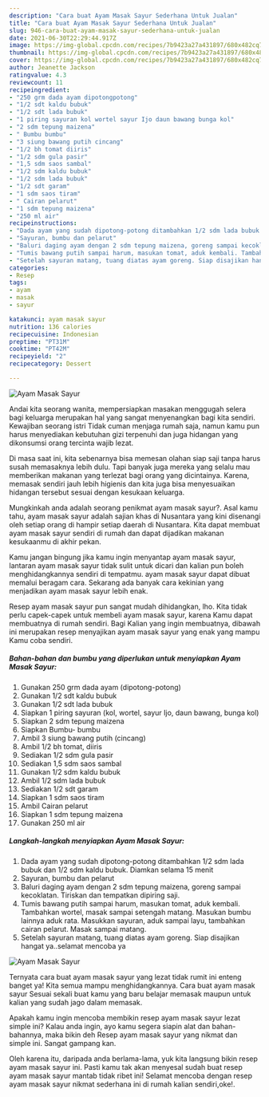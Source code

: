 ```yaml
---
description: "Cara buat Ayam Masak Sayur Sederhana Untuk Jualan"
title: "Cara buat Ayam Masak Sayur Sederhana Untuk Jualan"
slug: 946-cara-buat-ayam-masak-sayur-sederhana-untuk-jualan
date: 2021-06-30T22:29:44.917Z
image: https://img-global.cpcdn.com/recipes/7b9423a27a431897/680x482cq70/ayam-masak-sayur-foto-resep-utama.jpg
thumbnail: https://img-global.cpcdn.com/recipes/7b9423a27a431897/680x482cq70/ayam-masak-sayur-foto-resep-utama.jpg
cover: https://img-global.cpcdn.com/recipes/7b9423a27a431897/680x482cq70/ayam-masak-sayur-foto-resep-utama.jpg
author: Jeanette Jackson
ratingvalue: 4.3
reviewcount: 11
recipeingredient:
- "250 grm dada ayam dipotongpotong"
- "1/2 sdt kaldu bubuk"
- "1/2 sdt lada bubuk"
- "1 piring sayuran kol wortel sayur Ijo daun bawang bunga kol"
- "2 sdm tepung maizena"
- " Bumbu bumbu"
- "3 siung bawang putih cincang"
- "1/2 bh tomat diiris"
- "1/2 sdm gula pasir"
- "1,5 sdm saos sambal"
- "1/2 sdm kaldu bubuk"
- "1/2 sdm lada bubuk"
- "1/2 sdt garam"
- "1 sdm saos tiram"
- " Cairan pelarut"
- "1 sdm tepung maizena"
- "250 ml air"
recipeinstructions:
- "Dada ayam yang sudah dipotong-potong ditambahkan 1/2 sdm lada bubuk dan 1/2 sdm kaldu bubuk. Diamkan selama 15 menit"
- "Sayuran, bumbu dan pelarut"
- "Baluri daging ayam dengan 2 sdm tepung maizena, goreng sampai kecoklatan. Tiriskan dan tempatkan dipiring saji."
- "Tumis bawang putih sampai harum, masukan tomat, aduk kembali. Tambahkan wortel, masak sampai setengah matang. Masukan bumbu lainnya aduk rata. Masukkan sayuran, aduk sampai layu, tambahkan cairan pelarut. Masak sampai matang."
- "Setelah sayuran matang, tuang diatas ayam goreng. Siap disajikan hangat ya..selamat mencoba ya"
categories:
- Resep
tags:
- ayam
- masak
- sayur

katakunci: ayam masak sayur 
nutrition: 136 calories
recipecuisine: Indonesian
preptime: "PT31M"
cooktime: "PT42M"
recipeyield: "2"
recipecategory: Dessert

---
```



![Ayam Masak Sayur](https://img-global.cpcdn.com/recipes/7b9423a27a431897/680x482cq70/ayam-masak-sayur-foto-resep-utama.jpg)

Andai kita seorang wanita, mempersiapkan masakan menggugah selera bagi keluarga merupakan hal yang sangat menyenangkan bagi kita sendiri. Kewajiban seorang istri Tidak cuman menjaga rumah saja, namun kamu pun harus menyediakan kebutuhan gizi terpenuhi dan juga hidangan yang dikonsumsi orang tercinta wajib lezat.

Di masa  saat ini, kita sebenarnya bisa memesan olahan siap saji tanpa harus susah memasaknya lebih dulu. Tapi banyak juga mereka yang selalu mau memberikan makanan yang terlezat bagi orang yang dicintainya. Karena, memasak sendiri jauh lebih higienis dan kita juga bisa menyesuaikan hidangan tersebut sesuai dengan kesukaan keluarga. 



Mungkinkah anda adalah seorang penikmat ayam masak sayur?. Asal kamu tahu, ayam masak sayur adalah sajian khas di Nusantara yang kini disenangi oleh setiap orang di hampir setiap daerah di Nusantara. Kita dapat membuat ayam masak sayur sendiri di rumah dan dapat dijadikan makanan kesukaanmu di akhir pekan.

Kamu jangan bingung jika kamu ingin menyantap ayam masak sayur, lantaran ayam masak sayur tidak sulit untuk dicari dan kalian pun boleh menghidangkannya sendiri di tempatmu. ayam masak sayur dapat dibuat memalui beragam cara. Sekarang ada banyak cara kekinian yang menjadikan ayam masak sayur lebih enak.

Resep ayam masak sayur pun sangat mudah dihidangkan, lho. Kita tidak perlu capek-capek untuk membeli ayam masak sayur, karena Kamu dapat membuatnya di rumah sendiri. Bagi Kalian yang ingin membuatnya, dibawah ini merupakan resep menyajikan ayam masak sayur yang enak yang mampu Kamu coba sendiri.

<!--inarticleads1-->

##### Bahan-bahan dan bumbu yang diperlukan untuk menyiapkan Ayam Masak Sayur:

1. Gunakan 250 grm dada ayam (dipotong-potong)
1. Gunakan 1/2 sdt kaldu bubuk
1. Gunakan 1/2 sdt lada bubuk
1. Siapkan 1 piring sayuran (kol, wortel, sayur Ijo, daun bawang, bunga kol)
1. Siapkan 2 sdm tepung maizena
1. Siapkan  Bumbu- bumbu
1. Ambil 3 siung bawang putih (cincang)
1. Ambil 1/2 bh tomat, diiris
1. Sediakan 1/2 sdm gula pasir
1. Sediakan 1,5 sdm saos sambal
1. Gunakan 1/2 sdm kaldu bubuk
1. Ambil 1/2 sdm lada bubuk
1. Sediakan 1/2 sdt garam
1. Siapkan 1 sdm saos tiram
1. Ambil  Cairan pelarut
1. Siapkan 1 sdm tepung maizena
1. Gunakan 250 ml air




<!--inarticleads2-->

##### Langkah-langkah menyiapkan Ayam Masak Sayur:

1. Dada ayam yang sudah dipotong-potong ditambahkan 1/2 sdm lada bubuk dan 1/2 sdm kaldu bubuk. Diamkan selama 15 menit
1. Sayuran, bumbu dan pelarut
1. Baluri daging ayam dengan 2 sdm tepung maizena, goreng sampai kecoklatan. Tiriskan dan tempatkan dipiring saji.
1. Tumis bawang putih sampai harum, masukan tomat, aduk kembali. Tambahkan wortel, masak sampai setengah matang. Masukan bumbu lainnya aduk rata. Masukkan sayuran, aduk sampai layu, tambahkan cairan pelarut. Masak sampai matang.
1. Setelah sayuran matang, tuang diatas ayam goreng. Siap disajikan hangat ya..selamat mencoba ya
<img src="//assets-global.cpcdn.com/assets/icons/button_play-2c75c40dde080a61004c1f40b05d8f140eaff45d7e9e6481dc71c63d2e7c4909.png" alt="Ayam Masak Sayur">



Ternyata cara buat ayam masak sayur yang lezat tidak rumit ini enteng banget ya! Kita semua mampu menghidangkannya. Cara buat ayam masak sayur Sesuai sekali buat kamu yang baru belajar memasak maupun untuk kalian yang sudah jago dalam memasak.

Apakah kamu ingin mencoba membikin resep ayam masak sayur lezat simple ini? Kalau anda ingin, ayo kamu segera siapin alat dan bahan-bahannya, maka bikin deh Resep ayam masak sayur yang nikmat dan simple ini. Sangat gampang kan. 

Oleh karena itu, daripada anda berlama-lama, yuk kita langsung bikin resep ayam masak sayur ini. Pasti kamu tak akan menyesal sudah buat resep ayam masak sayur mantab tidak ribet ini! Selamat mencoba dengan resep ayam masak sayur nikmat sederhana ini di rumah kalian sendiri,oke!.

